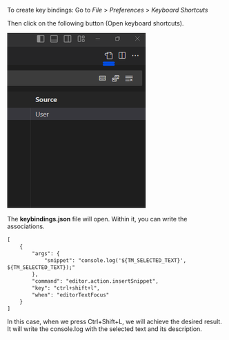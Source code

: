 To create key bindings: Go to _File_ > _Preferences_ > _Keyboard Shortcuts_

Then click on the following button (Open keyboard shortcuts).

![keyBindings-1.png](/assets/images/keyBindings-1.png)

The **keybindings.json** file will open. Within it, you can write the associations.


```
[
	{
		"args": {
			"snippet": "console.log('${TM_SELECTED_TEXT}', ${TM_SELECTED_TEXT});"
		},
		"command": "editor.action.insertSnippet",
		"key": "ctrl+shift+l",
		"when": "editorTextFocus"
	}
]
```

In this case, when we press Ctrl+Shift+L, we will achieve the desired result. It will write the console.log with the selected text and its description.
